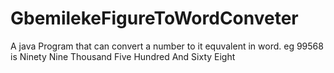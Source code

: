 # GbemilekeFigureToWordConveter
A java Program that can convert a number to it equvalent in word. eg 99568 is Ninety Nine Thousand Five Hundred And Sixty  Eight
